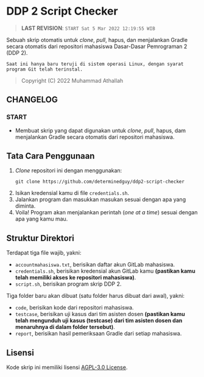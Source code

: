 # DDP 2 Script Checker

> **LAST REVISION**: `START Sat 5 Mar 2022 12:19:55 WIB`

Sebuah skrip otomatis untuk _clone_, _pull_, hapus, dan menjalankan Gradle secara otomatis dari repositori mahasiswa Dasar-Dasar Pemrograman 2 (DDP 2).

```
Saat ini hanya baru teruji di sistem operasi Linux, dengan syarat program Git telah terinstal.
```

> Copyright (C) 2022 Muhammad Athallah

## CHANGELOG

### START
- Membuat skrip yang dapat digunakan untuk _clone_, _pull_, hapus, dam menjalankan Gradle secara otomatis dari repositori mahasiswa.

## Tata Cara Penggunaan

1. _Clone_ repositori ini dengan menggunakan:<br>
    ```
    git clone https://github.com/determinedguy/ddp2-script-checker
    ```
2. Isikan kredensial kamu di file `credentials.sh`.
3. Jalankan program dan masukkan masukan sesuai dengan apa yang diminta.
4. Voila! Program akan menjalankan perintah (_one at a time_) sesuai dengan apa yang kamu mau.

## Struktur Direktori

Terdapat tiga file wajib, yakni:
- `accountmahasiswa.txt`, berisikan daftar akun GitLab mahasiswa.
- `credentials.sh`, berisikan kredensial akun GitLab kamu **(pastikan kamu telah memiliki akses ke repositori mahasiswa)**.
- `script.sh`, berisikan program skrip DDP 2.

Tiga folder baru akan dibuat (satu folder harus dibuat dari awal), yakni:
- `code`, berisikan kode dari repositori mahasiswa.
- `testcase`, berisikan uji kasus dari tim asisten dosen **(pastikan kamu telah mengunduh uji kasus (testcase) dari tim asisten dosen dan menaruhnya di dalam folder tersebut)**.
- `report`, berisikan hasil pemeriksaan Gradle dari setiap mahasiswa.

## Lisensi

Kode skrip ini memiliki lisensi [AGPL-3.0 License](LICENSE).
 

